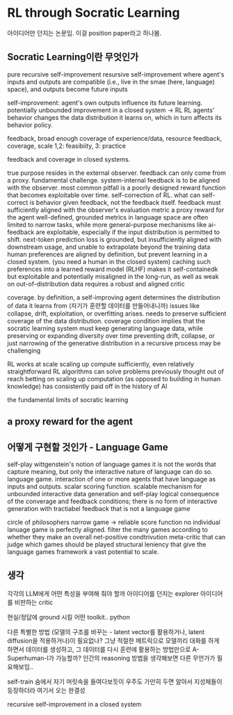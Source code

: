 # RL through Socratic Learning

아이디어만 던지는 논문임. 이걸 position paper라고 하나봄.

## Socratic Learning이란 무엇인가
pure recursive self-improvement
resursive self-improvement where agent's inputs and outputs are compatible (i.e., live in the smae (here, language) space), and outputs become future inputs



self-improvement: agent's own outputs influence its future learning.
potentially unbounded improvement in a closed system -> RL
RL agents' behavior changes the data distribution it learns on,
which in turn affects its behavior policy.

feedback, broad enough coverage of experience/data, resource
feedback, coverage, scale
1,2: feasibiity, 3: practice

feedback and coverage in closed systems.

true purpose resides in the external observer. feedback can only come from a proxy. 
fundamental challenge. system-internal feedback is to be aligned with the observer.
most common pitfall is a poorly designed reward function that becomes exploitable over time.
self-correction of RL. what can self-correct is behavior given feedback, not the feedback itself.
feedback must sufficiently aligned with the observer's evaluation metric
a proxy reward for the agent
well-defined, grounded metrics in language space are often limited to narrow tasks,
while more general-purpose mechanisms like ai-feedback are exploitable, especially if the input distribution is permitted to shift.
next-token prediction loss is grounded, but insufficiently aligned with downstream usage, and unable to extrapolate beyond the training data
human preferences are aligned by definition, but prevent learning in a closed system. (you need a human in the closed system)
caching such preferences into a learned reward model (RLHF) makes it self-containedk but exploitable and potentially misaligned in the long-run, as well as weak on out-of-distribution data
requires a robust and aligned critic


coverage.
by definition, a self-improving agent determines the distribution of data it learns from (자기가 훈련할 데이터를 만들어내니까)
issues like collapse, drift, exploitation, or overfitting arises.
needs to preserve sufficient coverage of the data distribution.
coverage condition implies that the socratic learning system must keep generating language data, while preserving or expanding diversity over time
preventing drift, collapse, or just narrowing of the generative distribution in a recursive process may be challenging


RL works at scale
scaling up compute sufficiently, even relatively straightforward RL algorithms can solve problems previously thought out of reach
betting on scaling up computation (as opposed to building in human knowledge) has consistently paid off in the history of AI


the fundamental limits of socratic learning


## a proxy reward for the agent


## 어떻게 구현할 것인가 - Language Game
self-play
wittgenstein's notion of language games
it is not the words that capture meaning, but only the interactive nature of language can do so.
language game. interaction of one or more agents that have language as inputs and outputs. scalar scoring function.
scalable mechanism for unbounded interactive data generation and self-play
logical consequence of the converage and feedback conditions; there is no form of interactive generation with tractiabel feedback that is not a language game


circle of philosophers
narrow game -> reliable score function
no individual lanuage game is perfectly aligned. filter the many games according to whether they make an overall net-positive condtrivution
meta-critic that can judge which games should be played
structural leniency that give the language games framework a vast potential to scale.

## 생각

각각의 LLM에게 어떤 특성을 부여해 줘야 할까
아이디어를 던지는 explorer
아이디어를 비판하는 critic

현실/정답에 ground 시킬 어떤 toolkit.. python

다른 특별한 방법 (모델의 구조를 바꾸는 - latent vector를 활용하거나, latent diffusion을 적용하거나)이 필요없나? 
그냥 적절한 메트릭으로 모델끼리 대화를 하게 하면서 데이터를 생성하고, 그 데이터를 다시 훈련에 활용하는 방법만으로 A-Superhuman-I가 가능할까?
인간의 reasoning 방법을 생각해보면 다른 무언가가 필요해보임..

self-train
숨에서 자기 머릿속을 들여다보듯이
우주도 가만히 두면 알아서 지성체들이 등장하더라
여기서 오는 완결성

recursive self-improvement in a closed system
